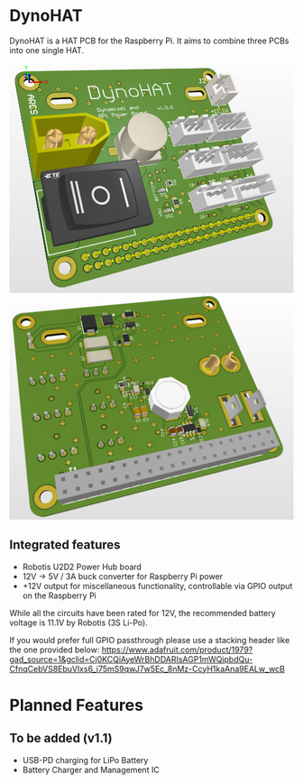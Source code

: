 # DynoHAT
DynoHAT is a HAT PCB for the Raspberry Pi. It aims to combine three PCBs into one single HAT.

![DynoHAT Top](https://github.com/DiamondFire11/DynoHAT/blob/main/docs/render/DynoHAT%20Top.PNG?raw=true)
![DynoHAT Bottom](https://github.com/DiamondFire11/DynoHAT/blob/main/docs/render/DynoHAT%20Bottom.PNG?raw=true)

## Integrated features
- Robotis U2D2 Power Hub board
- 12V -> 5V / 3A buck converter for Raspberry Pi power
- +12V output for miscellaneous functionality, controllable via GPIO output on the Raspberry Pi

While all the circuits have been rated for 12V, the recommended battery voltage is 11.1V by Robotis (3S Li-Po).

If you would prefer full GPIO passthrough please use a stacking header like the one provided below:
https://www.adafruit.com/product/1979?gad_source=1&gclid=Cj0KCQiAyeWrBhDDARIsAGP1mWQjpbdQu-CfnqCebVS8EbuVlxs6_i75mS9qwJ7w5Ec_8nMz-CcyH1kaAna9EALw_wcB

# Planned Features
## To be added (v1.1)
- USB-PD charging for LiPo Battery
- Battery Charger and Management IC
